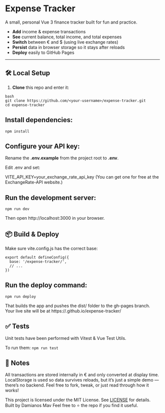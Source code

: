 # Expense Tracker

A small, personal Vue 3 finance tracker built for fun and practice.

- **Add** income & expense transactions  
- **See** current balance, total income, and total expenses  
- **Switch** between € and $ (using live exchange rates)  
- **Persist** data in browser storage so it stays after reloads  
- **Deploy** easily to GitHub Pages

---

## 🛠 Local Setup

1. **Clone** this repo and enter it:
  ```
  bash
  git clone https://github.com/<your-username>/expense-tracker.git
  cd expense-tracker
  ```


## Install dependencies:
``` npm install ```

## Configure your API key:
Rename the **.env.example** from the project root to **.env**.

Edit .env and set:

VITE_API_KEY=your_exchange_rate_api_key
(You can get one for free at the ExchangeRate-API website.)

## Run the development server:
``` npm run dev ```

Then open http://localhost:3000 in your browser.

## 📦 Build & Deploy
Make sure vite.config.js has the correct base:
```
export default defineConfig({
  base: '/expense-tracker/',
  // ...
})
```

## Run the deploy command:
``` npm run deploy ```

That builds the app and pushes the dist/ folder to the gh-pages branch.
Your live site will be at
https://<your-username>.github.io/expense-tracker/

## ✅ Tests
Unit tests have been performed with Vitest & Vue Test Utils. 

To run them:
``` npm run test ```

## 📝 Notes
All transactions are stored internally in € and only converted at display time.
LocalStorage is used so data survives reloads, but it’s just a simple demo — there’s no backend.
Feel free to fork, tweak, or just read through how it works!

This project is licensed under the MIT License. See [LICENSE](LICENSE) for details.
Built by Damianos Mav Feel free to ⭐ the repo if you find it useful.

